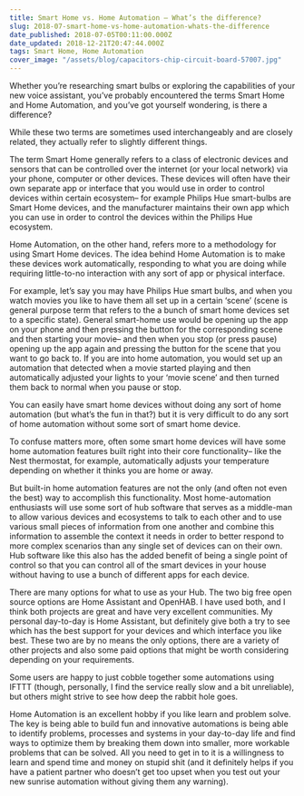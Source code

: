 ```yaml
---
title: Smart Home vs. Home Automation – What’s the difference?
slug: 2018-07-smart-home-vs-home-automation-whats-the-difference
date_published: 2018-07-05T00:11:00.000Z
date_updated: 2018-12-21T20:47:44.000Z
tags: Smart Home, Home Automation
cover_image: "/assets/blog/capacitors-chip-circuit-board-57007.jpg"
---
```


Whether you’re researching smart bulbs or exploring the capabilities of your new voice assistant, you’ve probably encountered the terms Smart Home and Home Automation, and you’ve got yourself wondering, is there a difference?

While these two terms are sometimes used interchangeably and are closely related, they actually refer to slightly different things.

The term Smart Home generally refers to a class of electronic devices and sensors that can be controlled over the internet (or your local network) via your phone, computer or other devices. These devices will often have their own separate app or interface that you would use in order to control devices within certain ecosystem– for example Philips Hue smart-bulbs are Smart Home devices, and the manufacturer maintains their own app which you can use in order to control the devices within the Philips Hue ecosystem.

Home Automation, on the other hand, refers more to a methodology for using Smart Home devices. The idea behind Home Automation is to make these devices work automatically, responding to what you are doing while requiring little-to-no interaction with any sort of app or physical interface.

For example, let’s say you may have Philips Hue smart bulbs, and when you watch movies you like to have them all set up in a certain ‘scene’ (scene is general purpose term that refers to the a bunch of smart home devices set to a specific state). General smart-home use would be opening up the app on your phone and then pressing the button for the corresponding scene and then starting your movie– and then when you stop (or press pause) opening up the app again and pressing the button for the scene that you want to go back to. If you are into home automation, you would set up an automation that detected when a movie started playing and then automatically adjusted your lights to your ‘movie scene’ and then turned them back to normal when you pause or stop.

You can easily have smart home devices without doing any sort of home automation (but what’s the fun in that?) but it is very difficult to do any sort of home automation without some sort of smart home device.

To confuse matters more, often some smart home devices will have some home automation features built right into their core functionality– like the Nest thermostat, for example, automatically adjusts your temperature depending on whether it thinks you are home or away.

But built-in home automation features are not the only (and often not even the best) way to accomplish this functionality. Most home-automation enthusiasts will use some sort of hub software that serves as a middle-man to allow various devices and ecosystems to talk to each other and to use various small pieces of information from one another and combine this information to assemble the context it needs in order to better respond to more complex scenarios than any single set of devices can on their own. Hub software like this also has the added benefit of being a single point of control so that you can control all of the smart devices in your house without having to use a bunch of different apps for each device.

There are many options for what to use as your Hub. The two big free open source options are Home Assistant and OpenHAB. I have used both, and I think both projects are great and have very excellent communities. My personal day-to-day is Home Assistant, but definitely give both a try to see which has the best support for your devices and which interface you like best. These two are by no means the only options, there are a variety of other projects and also some paid options that might be worth considering depending on your requirements.

Some users are happy to just cobble together some automations using IFTTT (though, personally, I find the service really slow and a bit unreliable), but others might strive to see how deep the rabbit hole goes.

Home Automation is an excellent hobby if you like learn and problem solve. The key is being able to build fun and innovative automations is being able to identify problems, processes and systems in your day-to-day life and find ways to optimize them by breaking them down into smaller, more workable problems that can be solved. All you need to get in to it is a willingness to learn and spend time and money on stupid shit (and it definitely helps if you have a patient partner who doesn’t get too upset when you test out your new sunrise automation without giving them any warning).
